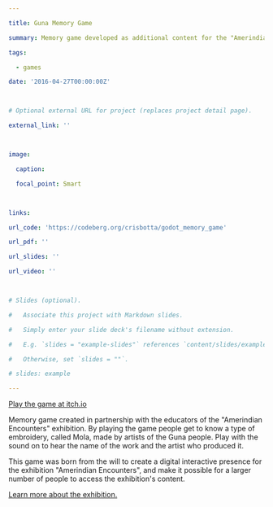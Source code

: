 ```yaml
---

title: Guna Memory Game

summary: Memory game developed as additional content for the "Amerindian Encounters" exhibition at SESC Vila Mariana.

tags:

  - games

date: '2016-04-27T00:00:00Z'



# Optional external URL for project (replaces project detail page).

external_link: ''



image:

  caption:

  focal_point: Smart



links:

url_code: 'https://codeberg.org/crisbotta/godot_memory_game'

url_pdf: ''

url_slides: ''

url_video: ''



# Slides (optional).

#   Associate this project with Markdown slides.

#   Simply enter your slide deck's filename without extension.

#   E.g. `slides = "example-slides"` references `content/slides/example-slides.md`.

#   Otherwise, set `slides = ""`.

# slides: example

---
```

[Play the game at itch.io](https://sescvilamariana.itch.io/jogo-da-memoria-guna)

Memory game created in partnership with the educators of the "Amerindian Encounters" exhibition. By playing the game people get to know a type of embroidery, called Mola, made by artists of the Guna people. Play with the sound on to hear the name of the work and the artist who produced it.

This game was born from the will to create a digital interactive presence for the exhibition "Amerindian Encounters", and make it possible for a larger number of people to access the exhibition's content.

[Learn more about the exhibition.](https://sesc.digital/colecao/exposicao-encontros-amerindios)




